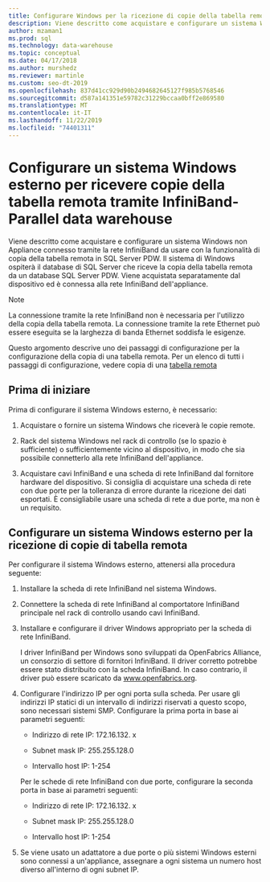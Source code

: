```yaml
---
title: Configurare Windows per la ricezione di copie della tabella remota
description: Viene descritto come acquistare e configurare un sistema Windows non Appliance connesso tramite la rete InfiniBand da usare con la funzionalità di copia della tabella remota in Parallel data warehouse. Il sistema di Windows ospiterà il database di SQL Server che riceve la copia della tabella remota da un database SQL Server PDW. Viene acquistata separatamente dal dispositivo ed è connessa alla rete InfiniBand dell'appliance.
author: mzaman1
ms.prod: sql
ms.technology: data-warehouse
ms.topic: conceptual
ms.date: 04/17/2018
ms.author: murshedz
ms.reviewer: martinle
ms.custom: seo-dt-2019
ms.openlocfilehash: 837d41cc929d90b2494682645127f985b5768546
ms.sourcegitcommit: d587a141351e59782c31229bccaa0bff2e869580
ms.translationtype: MT
ms.contentlocale: it-IT
ms.lasthandoff: 11/22/2019
ms.locfileid: "74401311"
---
```

# <a name="configure-an-external-windows-system-to-receive-remote-table-copies-using-infiniband---parallel-data-warehouse"></a>Configurare un sistema Windows esterno per ricevere copie della tabella remota tramite InfiniBand-Parallel data warehouse
Viene descritto come acquistare e configurare un sistema Windows non Appliance connesso tramite la rete InfiniBand da usare con la funzionalità di copia della tabella remota in SQL Server PDW. Il sistema di Windows ospiterà il database di SQL Server che riceve la copia della tabella remota da un database SQL Server PDW. Viene acquistata separatamente dal dispositivo ed è connessa alla rete InfiniBand dell'appliance.  
  
> [!NOTE]  
> La connessione tramite la rete InfiniBand non è necessaria per l'utilizzo della copia della tabella remota. La connessione tramite la rete Ethernet può essere eseguita se la larghezza di banda Ethernet soddisfa le esigenze.  
  
Questo argomento descrive uno dei passaggi di configurazione per la configurazione della copia di una tabella remota. Per un elenco di tutti i passaggi di configurazione, vedere copia di una [tabella remota](remote-table-copy.md)  
  
## <a name="before-you-begin"></a>Prima di iniziare  
Prima di configurare il sistema Windows esterno, è necessario:  
  
1.  Acquistare o fornire un sistema Windows che riceverà le copie remote.  
  
2.  Rack del sistema Windows nel rack di controllo (se lo spazio è sufficiente) o sufficientemente vicino al dispositivo, in modo che sia possibile connetterlo alla rete InfiniBand dell'appliance.  
  
3.  Acquistare cavi InfiniBand e una scheda di rete InfiniBand dal fornitore hardware del dispositivo. Si consiglia di acquistare una scheda di rete con due porte per la tolleranza di errore durante la ricezione dei dati esportati. È consigliabile usare una scheda di rete a due porte, ma non è un requisito.  
  
## <a name="HowToWindows"></a>Configurare un sistema Windows esterno per la ricezione di copie di tabella remota  
Per configurare il sistema Windows esterno, attenersi alla procedura seguente:  
  
1.  Installare la scheda di rete InfiniBand nel sistema Windows.  
  
2.  Connettere la scheda di rete InfiniBand al comportatore InfiniBand principale nel rack di controllo usando cavi InfiniBand.  
  
3.  Installare e configurare il driver Windows appropriato per la scheda di rete InfiniBand.  
  
    I driver InfiniBand per Windows sono sviluppati da OpenFabrics Alliance, un consorzio di settore di fornitori InfiniBand.  Il driver corretto potrebbe essere stato distribuito con la scheda InfiniBand. In caso contrario, il driver può essere scaricato da www.openfabrics.org.  
  
4.  Configurare l'indirizzo IP per ogni porta sulla scheda. Per usare gli indirizzi IP statici di un intervallo di indirizzi riservati a questo scopo, sono necessari sistemi SMP. Configurare la prima porta in base ai parametri seguenti:  
  
    -   Indirizzo di rete IP: 172.16.132. x  
  
    -   Subnet mask IP: 255.255.128.0  
  
    -   Intervallo host IP: 1-254  
  
    Per le schede di rete InfiniBand con due porte, configurare la seconda porta in base ai parametri seguenti:  
  
    -   Indirizzo di rete IP: 172.16.132. x  
  
    -   Subnet mask IP: 255.255.128.0  
  
    -   Intervallo host IP: 1-254  
  
5.  Se viene usato un adattatore a due porte o più sistemi Windows esterni sono connessi a un'appliance, assegnare a ogni sistema un numero host diverso all'interno di ogni subnet IP.  
  
<!-- MISSING LINKS 
## See Also  
[Common Metadata Query Examples &#40;SQL Server PDW&#41;](../sqlpdw/common-metadata-query-examples-sql-server-pdw.md)  
-->
  
